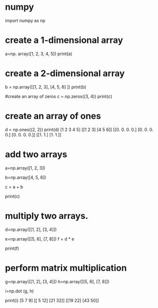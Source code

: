 # numpy
import numpy as np

# create a 1-dimensional array 
a=np. array([1, 2, 3, 4, 5]) 
print(a)

# create a 2-dimensional array 
b = np.array([[1, 2, 3], [4, 5, 6] ]) 
print(b)

#create an array of zeros 
c = np.zeros((3, 4))
print(c) 

# create an array of ones 
d = np.ones((2, 2))
print(d) 
[1 2 3 4 5]
[[1 2 3]
 [4 5 6]]
[[0. 0. 0. 0.]
 [0. 0. 0. 0.]
 [0. 0. 0. 0.]]
[[1. 1.]
 [1. 1.]]
# add two arrays

a=np.array([1, 2, 3])

b=np.array([4, 5, 6])

c = a + b

print(c)

# multiply two arrays.

d=np.array([[1, 2], [3, 4]])

e=np.array([[5, 6], [7, 8]])
f = d * e

print(f)

# perform matrix multiplication

g=np.array([[1, 2], [3, 4]]) 
h=np.array([[5, 6], [7, 8]])

i=np.dot (g, h)

print(i)
[5 7 9]
[[ 5 12]
 [21 32]]
[[19 22]
 [43 50]]
